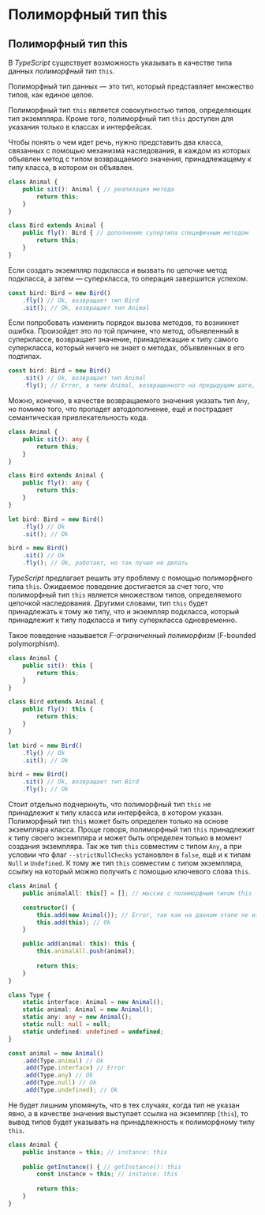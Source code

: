 # Полиморфный тип this
## Полиморфный тип this


В *TypeScript* существует возможность указывать в качестве типа данных *полиморфный тип* `this`. 

Полиморфный тип данных — это тип, который представляет множество типов, как единое целое.

Полиморфный тип `this` является совокупностью типов, определяющих тип экземпляра. Кроме того, полиморфный тип `this` доступен для указания только в классах и интерфейсах.

Чтобы понять о чем идет речь, нужно представить два класса, связанных с помощью механизма наследования, в каждом из которых объявлен метод с типом возвращаемого значения, принадлежащему к типу класса, в котором он объявлен. 

~~~~~typescript
class Animal {
    public sit(): Animal { // реализация метода
        return this;
    }
}

class Bird extends Animal {
    public fly(): Bird { // дополнение супертипа специфичным методом
        return this;
    }
}
~~~~~

Если создать экземпляр подкласса и вызвать по цепочке метод подкласса, а затем — суперкласса, то операция завершится успехом.

~~~~~typescript
const bird: Bird = new Bird()
    .fly() // Ok, возвращает тип Bird
    .sit(); // Ok, возвращает тип Animal
~~~~~

Если попробовать изменить порядок вызова методов, то возникнет ошибка. Произойдет это по той причине, что метод, объявленный в суперклассе, возвращает значение, принадлежащие к типу самого суперкласса, который ничего не знает о методах, объявленных в его подтипах.

~~~~~typescript
const bird: Bird = new Bird()
    .sit() // Ok, возвращает тип Animal
    .fly(); // Error, в типе Animal, возвращенного на предыдущем шаге, метод нет объявления метода fly
~~~~~

Можно, конечно, в качестве возвращаемого значения указать тип `Any`, но помимо того, что пропадет автодополнение, ещё и пострадает семантическая привлекательность кода.

~~~~~typescript
class Animal {
    public sit(): any {
        return this;
    }
}

class Bird extends Animal {
    public fly(): any {
        return this;
    }
}

let bird: Bird = new Bird()
    .fly() // Ok
    .sit(); // Ok

bird = new Bird()
    .sit() // Ok
    .fly(); // Ok, работает, но так лучше не делать
~~~~~

*TypeScript* предлагает решить эту проблему с помощью полиморфного типа `this`. Ожидаемое поведение достигается за счет того, что полиморфный тип `this` является множеством типов, определяемого цепочкой наследования. Другими словами, тип `this` будет принадлежать к тому же типу, что и экземпляр подкласса, который принадлежит к типу подкласса и типу суперкласса одновременно.

Такое поведение называется *F-ограниченный полиморфизм* (F-bounded polymorphism).

~~~~~typescript
class Animal {
    public sit(): this {
        return this;
    }
}

class Bird extends Animal {
    public fly(): this {
        return this;
    }
}

let bird = new Bird()
    .fly() // Ok
    .sit(); // Ok

bird = new Bird()
    .sit() // Ok, возвращает тип Bird
    .fly(); // Ok
~~~~~

Стоит отдельно подчеркнуть, что полиморфный тип `this` не принадлежит к типу класса или интерфейса, в котором указан. Полиморфный тип `this` может быть определен только на основе экземпляра класса. Проще говоря, полиморфный тип `this` принадлежит к типу своего экземпляра и может быть определен только в момент создания экземпляра. Так же тип `this` совместим с типом `Any`, а при условии что флаг `--strictNullChecks` установлен в `false`, ещё и к типам `Null` и `Undefined`. К тому же тип `this` совместим с типом экземпляра, ссылку на который можно получить с помощью ключевого слова `this`.

~~~~~typescript
class Animal {
    public animalAll: this[] = []; // массив с полиморфным типом this

    constructor() {
        this.add(new Animal()); // Error, так как на данном этапе не известно, к какому типу будет принадлежать полиморфный тип this
        this.add(this); // Ok
    }

    public add(animal: this): this {
        this.animalAll.push(animal);
        
        return this;
    }
}

class Type {
    static interface: Animal = new Animal();
    static animal: Animal = new Animal();
    static any: any = new Animal();
    static null: null = null;
    static undefined: undefined = undefined;
}

const animal = new Animal()
    .add(Type.animal) // Ok
    .add(Type.interface) // Error
    .add(Type.any) // Ok
    .add(Type.null) // Ok
    .add(Type.undefined); // Ok
~~~~~

Не будет лишним упомянуть, что в тех случаях, когда тип не указан явно, а в качестве значения выступает ссылка на экземпляр (`this`), то вывод типов будет указывать на принадлежность к полиморфному типу `this`.

~~~~~typescript
class Animal {
    public instance = this; // instance: this
    
    public getInstance() { // getInstance(): this
        const instance = this; // instance: this
        
        return this;
    }
}
~~~~~
